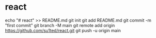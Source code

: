 # react
echo "# react" >> README.md
git init
git add README.md
git commit -m "first commit"
git branch -M main
git remote add origin https://github.com/su1ted/react.git
git push -u origin main
